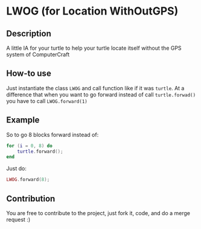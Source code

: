# LWOG (for Location WithOutGPS)

## Description

A little IA for your turtle to help your turtle locate itself without the GPS system of ComputerCraft

## How-to use

Just instantiate the class `LWOG` and call function like if it was `turtle`.
At a difference that when you want to go forward instead of call `turtle.forwad()` you have to call `LWOG.forward(1)`


## Example
So to go 8 blocks forward instead of:

``` lua
for (i = 0, 8) do
    turtle.forward();
end
```

Just do:
```lua
LWOG.forward(8);
```

## Contribution

You are free to contribute to the project, just fork it, code, and do a merge request :)